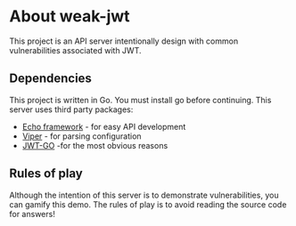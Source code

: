# About weak-jwt
This project is an API server intentionally design with common vulnerabilities associated with JWT.

## Dependencies
This project is written in Go. You must install go before continuing.
This server uses third party packages: 
- [Echo framework](https://github.com/labstack/echo) - for easy API development 
- [Viper](https://github.com/spf13/viper) - for parsing configuration
- [JWT-GO](https://github.com/dgrijalva/jwt-go) -for the most obvious reasons

## Rules of play
Although the intention of this server is to demonstrate vulnerabilities, you can gamify this demo. The rules of play is to avoid reading the source code for answers!

